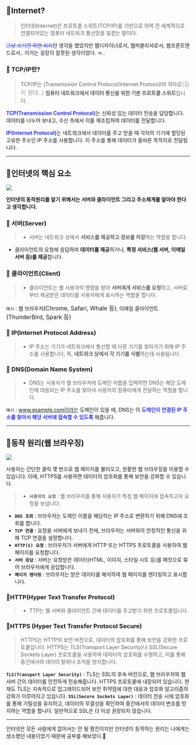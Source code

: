 ## 🦮Internet?

>인터넷(Internet)은 프로토콜 스위트(TCP/IP)를 기반으로 하여 전 세계적으로 연결되어있는 컴퓨터 네트워크 통신망을 일컫는 말이다.

<s style="color: #3333ff;">그냥 쓰기면 하면 되지</s>란 생각을 했었지만 웹디자이너로서, 웹퍼블리셔로서, 웹프론트엔드로서.. 이거는 굉장히 잘못된 생각이었다. ㅆ..

### 🦄 TCP/IP란?

>TCP/IP는 (Transmission Control Protocol/Internet Protoco)l의 약자로<span style="color: #999; font-size: 16px;">(길이 뭔데..)</span> **컴퓨터 네트워크에서 데이터 통신을 위한 기본 프로토콜 스위트**입니다.

<span style="color: #3333ff;">**TCP(Transmission Control Protocol)**</span>는 신뢰성 있는 데이터 전송을 담당합니다. 데이터를 나누어 보내고, 수신 측에서 이를 재조립하여 데이터를 전달합니다.

<span style="color: #3333ff;">**IP(Internet Protocol)**</span>는 네트워크에서 데이터를 주고 받을 때 각자의 기기에 할당된 고유한 주소인 IP 주소를 사용합니다. 이 주소를 통해 데이터가 올바른 목적지로 전달됩니다.

***

## 🦮인터넷의 핵심 요소

<img src="/images/etc_study/3/image1.webp"/>

**인터넷의 동작원리를 알기 위해서는 서버와 클라이언트 그리고 주소체계를 알아야 한다고 생각합니다.**

### 🦄 서버(Server)
>* 서버는 네트워크 상에서 **서비스를 제공하고 정보를 저장**하는 역할을 합니다.
* 클라이언트의 요청에 응답하여 **데이터를 제공**하거나, **특정 서비스(웹 서버, 이메일 서버 등)를 제공**합니다.

### 🦄 클라이언트(Client)
>* 클라이언트는 웹 사용자의 명령을 받아 **서버에게 서비스를 요청**하고, 서버로부터 제공받은 데이터를 사용자에게 표시하는 역할을 합니다.

`예시` : 웹 브라우저<span style="font-size: 16px;">(Chrome, Safari, Whale 등)</span>, 이메일 클라이언트<span style="font-size: 16px;">(ThunderBird, Spark 등)</span>

### 🦄 IP(Internet Protocol Address)

>* IP 주소는 기기가 네트워크에서 통신할 때 다른 기기를 찾아가기 위해 IP 주소를 사용합니다. 즉, **네트워크 상에서 각 기기를 식별**하는데 사용됩니다.

### 🦄 DNS(Domain Name System)

>* DNS는 사용자가 웹 브라우저에 도메인 이름을 입력하면 DNS는 해당 도메인에 대응되는 IP 주소를 찾아서 사용자의 컴퓨터에게 전달하는 역할을 합니다.

`예시` : www.example.com이라는 도메인이 있을 때, DNS는 이 <span style="color: #3333ff;">**도메인이 연결된 IP 주소를 찾아서 해당 서버에 접속할 수 있도록**</span> 해줍니다.

***

## 🦮동작 원리(웹 브라우징)

<img src="/images/etc_study/3/image2.webp"/>

사용자는 간단한 클릭 몇 번으로 웹 페이지를 불러오고, 원활한 웹 브라우징을 이용할 수 있습니다. 이때, HTTPS를 사용하면 데이터의 암호화를 통해 보안을 강화할 수 있습니다.

>* **`사용자의 요청`** : 웹 브라우저를 통해 사용자가 특정 웹 페이지에 접속하고자 요청을 보냅니다.
* **`DNS 조회`** : 브라우저는 도메인 이름을 해당하는 IP 주소로 변환하기 위해 DNS에 조회를 합니다.
* **`TCP 연결`** : 요청을 서버에게 보내기 전에, 브라우저는 서버와의 안정적인 통신을 위해 TCP 연결을 설정합니다.
* **`HTTP(S) 요청`** : 브라우저가 서버에게 HTTP 또는 HTTPS 프로토콜을 사용하여 웹 페이지를 요청합니다.
* **`서버 응답`** : 서버는 요청받은 데이터(HTML, 이미지, 스타일 시트 등)를 패킷으로 묶어 브라우저에게 응답합니다.
* **`페이지 렌더링`** : 브라우저는 받은 데이터를 해석하여 웹 페이지를 렌더링하고 표시합니다.

### 🦄HTTP(Hyper Text Transfer Protocol)

>* TTP는 웹 서버와 클라이언트 간에 데이터를 주고받기 위한 프로토콜입니다.

### 🦄HTTPS (Hyper Text Transfer Protocol Secure)

>HTTPS는 HTTP의 보안 버전으로, 데이터의 암호화를 통해 보안을 강화한 프로토콜입니다. HTTPS는 TLS(Transport Layer Security)나 SSL(Secure Sockets Layer) 프로토콜을 사용하여 데이터의 암호화를 수행하고, 이를 통해 중간에서의 데이터 탈취나 조작을 방지합니다.

**`TLS(Transport Layer Security)`** : TLS는 SSL의 후속 버전으로, 웹 브라우저와 웹 서버 간의 데이터를 안전하게 전송해줍니다. HTTPS 프로토콜에 내장되어 있습니다. 현재도 TLS는 지속적으로 업그레이드되어 보안 취약점에 대한 대응과 암호화 알고리즘의 강화가 이루어지고 있습니다.
**`SSL(Secure Sockets Layer)`** : 데이터 전송 시에 암호화를 통해 기밀성을 유지하고, 데이터의 무결성을 확인하여 중간에서의 데이터 변조를 방지하는 역할을 합니다. 일반적으로 SSL은 더 이상 권장되지 않습니다. 

***

인터넷은 모든 사람에게 없어서는 안 될 짱친이지만 인터넷이 동작하는 원리는 나에게는 생소했던 내용이었기 때문에 공부를 해보았다.🤗